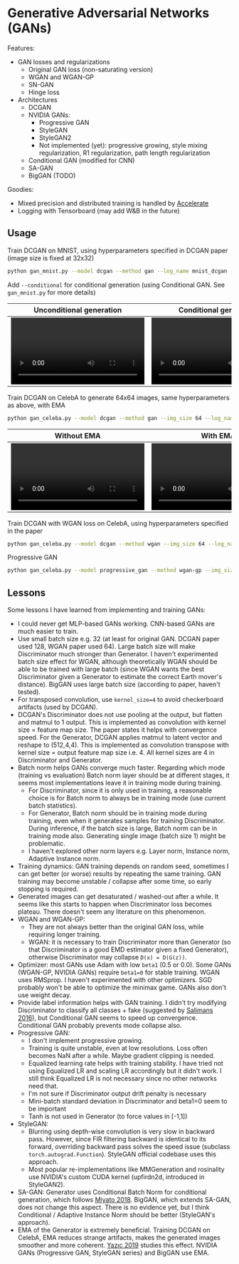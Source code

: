 # Generative Adversarial Networks (GANs)

Features:

- GAN losses and regularizations
  - Original GAN loss (non-saturating version)
  - WGAN and WGAN-GP
  - SN-GAN
  - Hinge loss
- Architectures
  - DCGAN
  - NVIDIA GANs:
    - Progressive GAN
    - StyleGAN
    - StyleGAN2
    - Not implemented (yet): progressive growing, style mixing regularization, R1 regularization, path length regularization
  - Conditional GAN (modified for CNN)
  - SA-GAN
  - BigGAN (TODO)

Goodies:

- Mixed precision and distributed training is handled by [Accelerate](https://github.com/huggingface/accelerate)
- Logging with Tensorboard (may add W&B in the future)

## Usage

Train DCGAN on MNIST, using hyperparameters specified in DCGAN paper (image size is fixed at 32x32)

```bash
python gan_mnist.py --model dcgan --method gan --log_name mnist_dcgan --batch_size 32 --n_steps 100000 --lr 2e-4 --beta1 0.5 --beta2 0.999
```

Add `--conditional` for conditional generation (using Conditional GAN. See `gan_mnist.py` for more details)

Unconditional generation | Conditional generation
-------------------------|-----------------------
<video src="https://user-images.githubusercontent.com/26946864/211148684-4e41a917-6459-408f-bd89-e99392ad918a.mp4"> | <video src="https://user-images.githubusercontent.com/26946864/211149361-368e77cb-584b-49fa-9b02-83f175abb422.mp4">

Train DCGAN on CelebA to generate 64x64 images, same hyperparameters as above, with EMA

```bash
python gan_celeba.py --model dcgan --method gan --img_size 64 --log_name celeba_dcgan --batch_size 128 --n_steps 100000 --lr 2e-4 --beta1 0.5 --beta2 0.999 --ema
```

Without EMA | With EMA
------------|---------
<video src="https://user-images.githubusercontent.com/26946864/211149449-0e45259a-ec81-4627-a6dd-6098373a0ee8.mp4"> | <video src="https://user-images.githubusercontent.com/26946864/211149453-770a043d-476c-4d57-8250-26bd9118801c.mp4">

Train DCGAN with WGAN loss on CelebA, using hyperparameters specified in the paper

```bash
python gan_celeba.py --model dcgan --method wgan --img_size 64 --log_name celeba_dcgan_wgan --batch_size 64 --n_steps 100000 --optimizer RMSprop --lr 5e-5 --train_g_interval 5
```

Progressive GAN

```bash
python gan_celeba.py --model progressive_gan --method wgan-gp --img_size 256 --z_dim 512 --log_name celeba_progressive_gan --batch_size 16 --n_steps 100000 --optimizer Adam --beta1 0 --beta2 0.99 --lr 1e-3 --ema --drift_penalty 0.001
```

## Lessons

Some lessons I have learned from implementing and training GANs:

- I could never get MLP-based GANs working. CNN-based GANs are much easier to train.
- Use small batch size e.g. 32 (at least for original GAN. DCGAN paper used 128, WGAN paper used 64). Large batch size will make Discriminator much stronger than Generator. I haven't experimented batch size effect for WGAN, although theoretically WGAN should be able to be trained with large batch (since WGAN wants the best Discriminator given a Generator to estimate the correct Earth mover's distance). BigGAN uses large batch size (according to paper, haven't tested).
- For transposed convolution, use `kernel_size=4` to avoid checkerboard artifacts (used by DCGAN).
- DCGAN's Discriminator does not use pooling at the output, but flatten and matmul to 1 output. This is implemented as convolution with kernel size = feature map size. The paper states it helps with convergence speed. For the Generator, DCGAN applies matmul to latent vector and reshape to (512,4,4). This is implemented as convolution transpose with kernel size = output feature map size i.e. 4. All kernel sizes are 4 in Discriminator and Generator.
- Batch norm helps GANs converge much faster. Regarding which mode (training vs evaluation) Batch norm layer should be at different stages, it seems most implementations leave it in training mode during training.
  - For Discriminator, since it is only used in training, a reasonable choice is for Batch norm to always be in training mode (use current batch statistics).
  - For Generator, Batch norm should be in training mode during training, even when it generates samples for training Discriminator. During inference, if the batch size is large, Batch norm can be in training mode also. Generating single image (batch size 1) might be problematic.
  - I haven't explored other norm layers e.g. Layer norm, Instance norm, Adaptive Instance norm.
- Training dynamics: GAN training depends on random seed, sometimes I can get better (or worse) results by repeating the same training. GAN training may become unstable / collapse after some time, so early stopping is required.
- Generated images can get desaturated / washed-out after a while. It seems like this starts to happen when Discriminator loss becomes plateau. There doesn't seem any literature on this phenomenon.
- WGAN and WGAN-GP:
  - They are not always better than the original GAN loss, while requiring longer training.
  - WGAN: it is necessary to train Discriminator more than Generator (so that Discriminator is a good EMD estimator given a fixed Generator), otherwise Discriminator may collapse `D(x) = D(G(z))`.
- Optimizer: most GANs use Adam with low `beta1` (0.5 or 0.0). Some GANs (WGAN-GP, NVIDIA GANs) require `beta1=0` for stable training. WGAN uses RMSprop. I haven't experimented with other optimizers. SGD probably won't be able to optimize the minimax game. GANs also don't use weight decay.
- Provide label information helps with GAN training. I didn't try modifying Discriminator to classify all classes + fake (suggested by [Salimans 2016](https://proceedings.neurips.cc/paper/2016/hash/8a3363abe792db2d8761d6403605aeb7-Abstract.html)), but Conditional GAN seems to speed up convergence. Conditional GAN probably prevents mode collapse also.
- Progressive GAN:
  - I don't implement progressive growing.
  - Training is quite unstable, even at low resolutions. Loss often becomes NaN after a while. Maybe gradient clipping is needed.
  - Equalized learning rate helps with training stability. I have tried not using Equalized LR and scaling LR accordingly but it didn't work. I still think Equalized LR is not necessary since no other networks need that.
  - I'm not sure if Discriminator output drift penalty is necessary
  - Mini-batch standard deviation in Discriminator and beta1=0 seem to be important
  - Tanh is not used in Generator (to force values in [-1,1])
- StyleGAN:
  - Blurring using depth-wise convolution is very slow in backward pass. However, since FIR filtering backward is identical to its forward, overriding backward pass solves the speed issue (subclass `torch.autograd.Function`). StyleGAN official codebase uses this approach.
  - Most popular re-implementations like MMGeneration and rosinality use NVIDIA's custom CUDA kernel (upfirdn2d, introduced in StyleGAN2).
- SA-GAN: Generator uses Conditional Batch Norm for conditional generation, which follows [Miyato 2018](https://arxiv.org/abs/1802.05637). BigGAN, which extends SA-GAN, does not change this aspect. There is no evidence yet, but I think Conditional / Adaptive Instance Norm should be better (StyleGAN's approach).
- EMA of the Generator is extremely beneficial. Training DCGAN on CelebA, EMA reduces strange artifacts, makes the generated images smoother and more coherent. [Yazıc 2019](https://arxiv.org/abs/1806.04498) studies this effect. NVIDIA GANs (Progressive GAN, StyleGAN series) and BigGAN use EMA.
